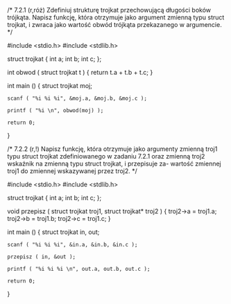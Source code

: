 /*
	7.2.1 (r,róż) Zdefiniuj strukturę trojkat przechowującą długości boków
	trójkąta. Napisz funkcję, która otrzymuje jako argument zmienną typu
	struct trojkat, i zwraca jako wartość obwód trójkąta przekazanego
	w argumencie.
*/

#include <stdio.h>
#include <stdlib.h>


struct trojkat
{
	int a;
	int b;
	int c;
};


int obwod ( struct trojkat t )
{
	return t.a + t.b + t.c;
}




int main ()
{
	struct trojkat moj;

	scanf ( "%i %i %i", &moj.a, &moj.b, &moj.c );

	printf ( "%i \n", obwod(moj) );

	return 0;
}



/*
	7.2.2 (r,!) Napisz funkcję, która otrzymuje jako argumenty zmienną troj1
	typu struct trojkat zdefiniowanego w zadaniu 7.2.1 oraz zmienną
	troj2 wskaźnik na zmienną typu struct trojkat, i przepisuje za-
	wartość zmiennej troj1 do zmiennej wskazywanej przez troj2.
*/



#include <stdio.h>
#include <stdlib.h>


struct trojkat
{
	int a;
	int b;
	int c;
};


void przepisz ( struct trojkat troj1, struct trojkat* troj2 )
{
	troj2->a = troj1.a;
	troj2->b = troj1.b;
	troj2->c = troj1.c;
}





int main ()
{
	struct trojkat in, out;

	scanf ( "%i %i %i", &in.a, &in.b, &in.c );

	przepisz ( in, &out );

	printf ( "%i %i %i \n", out.a, out.b, out.c );

	return 0;
}
